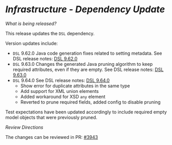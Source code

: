 # _Infrastructure - Dependency Update_

_What is being released?_

This release updates the `DSL` dependency.

Version updates include:
- `DSL` 9.62.0 Java code generation fixes related to setting metadata. See DSL release notes: [DSL 9.62.0](https://github.com/finos/rune-dsl/releases/tag/9.62.0)
- `DSL` 9.63.0 Changes the generated Java pruning algorithm to keep required attributes, even if they are empty. See DSL release notes: [DSL 9.63.0](https://github.com/finos/rune-dsl/releases/tag/9.63.0)
- `DSL` 9.64.0 See DSL release notes: [DSL 9.64.0](https://github.com/finos/rune-dsl/releases/tag/9.64.0)
  * Show error for duplicate attributes in the same type
  * Add support for XML union elements
  * Added workaround for XSD `any` element
  * Reverted to prune required fields, added config to disable pruning
  
Test expectations have been updated accordingly to include required empty model objects that were previously pruned.

_Review Directions_

The changes can be reviewed in PR: [#3943](https://github.com/finos/common-domain-model/pull/3943)
